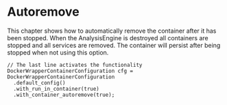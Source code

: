# Autoremove
This chapter shows how to automatically remove the container after it has been stopped. When the AnalysisEngine is destroyed all containers are stopped and all services are removed. The container will persist after being stopped when not using this option.

```
// The last line activates the functionality
DockerWrapperContainerConfiguration cfg = DockerWrapperContainerConfiguration
  .default_config()
  .with_run_in_container(true)
  .with_container_autoremove(true);
```
